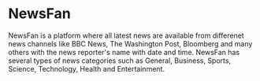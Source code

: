 # NewsFan
NewsFan is a platform where all latest news are available from differenet news channels like BBC News, The Washington Post, Bloomberg and many others with the news reporter's name with date and time. NewsFan has several types of news categories such as General, Business, Sports, Science, Technology, Health and Entertainment.
